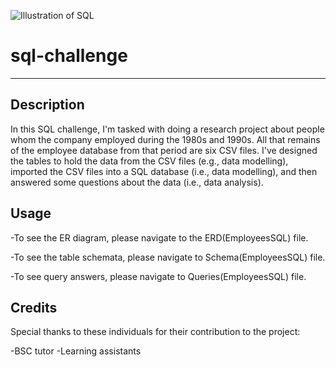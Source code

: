 ![Illustration of SQL](https://usa.bootcampcdn.com/wp-content/uploads/sites/106/2020/03/SQL-Coding-Class-San-Francisco-1.jpeg)
# sql-challenge
---
## Description 
In this SQL challenge, I'm tasked with doing a research project about people whom the company employed during the 1980s and 1990s. All that remains of the employee database from that period are six CSV files. I've designed the tables to hold the data from the CSV files (e.g., data modelling), imported the CSV files into a SQL database (i.e., data modelling), and then answered some questions about the data (i.e., data analysis). 
## Usage 

-To see the ER diagram, please navigate to the ERD(EmployeesSQL) file.

-To see the table schemata, please navigate to Schema(EmployeesSQL) file.

-To see query answers, please navigate to Queries(EmployeesSQL) file.
## Credits
Special thanks to these individuals for their contribution to the project:

-BSC tutor
-Learning assistants
